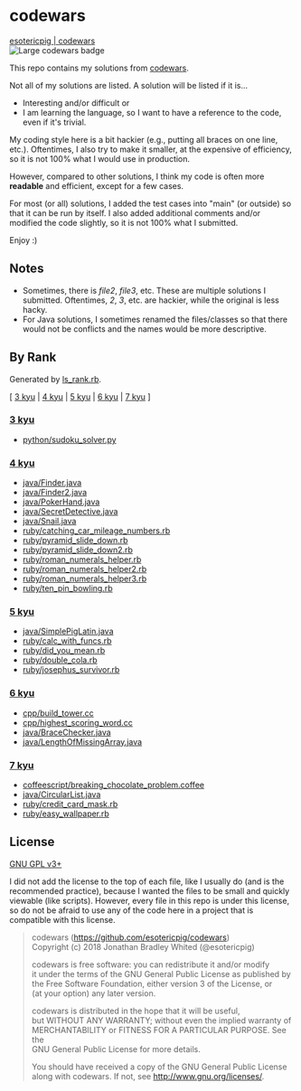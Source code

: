 # codewars
[esotericpig | codewars](https://www.codewars.com/users/esotericpig)  
![Large codewars badge](https://www.codewars.com/users/esotericpig/badges/large)  

This repo contains my solutions from [codewars](https://www.codewars.com).

Not all of my solutions are listed. A solution will be listed if it is...

- Interesting and/or difficult or
- I am learning the language, so I want to have a reference to the code, even if it's trivial.

My coding style here is a bit hackier (e.g., putting all braces on one line, etc.). Oftentimes, I also try to make it smaller, at the expensive of efficiency, so it is not 100% what I would use in production.

However, compared to other solutions, I think my code is often more **readable** and efficient, except for a few cases.

For most (or all) solutions, I added the test cases into "main" (or outside) so that it can be run by itself. I also added additional comments and/or modified the code slightly, so it is not 100% what I submitted.

Enjoy :)

## Notes
- Sometimes, there is *file2*, *file3*, etc. These are multiple solutions I submitted. Oftentimes, *2*, *3*, etc. are hackier, while the original is less hacky.
- For Java solutions, I sometimes renamed the files/classes so that there would not be conflicts and the names would be more descriptive.

## By Rank
Generated by [ls_rank.rb](ls_rank.rb).

[ [3 kyu](#3-kyu) | [4 kyu](#4-kyu) | [5 kyu](#5-kyu) | [6 kyu](#6-kyu) | [7 kyu](#7-kyu) ]

### [3 kyu](#by-rank)

- [python/sudoku_solver.py](python/sudoku_solver.py)

### [4 kyu](#by-rank)

- [java/Finder.java](java/Finder.java)
- [java/Finder2.java](java/Finder2.java)
- [java/PokerHand.java](java/PokerHand.java)
- [java/SecretDetective.java](java/SecretDetective.java)
- [java/Snail.java](java/Snail.java)
- [ruby/catching_car_mileage_numbers.rb](ruby/catching_car_mileage_numbers.rb)
- [ruby/pyramid_slide_down.rb](ruby/pyramid_slide_down.rb)
- [ruby/pyramid_slide_down2.rb](ruby/pyramid_slide_down2.rb)
- [ruby/roman_numerals_helper.rb](ruby/roman_numerals_helper.rb)
- [ruby/roman_numerals_helper2.rb](ruby/roman_numerals_helper2.rb)
- [ruby/roman_numerals_helper3.rb](ruby/roman_numerals_helper3.rb)
- [ruby/ten_pin_bowling.rb](ruby/ten_pin_bowling.rb)

### [5 kyu](#by-rank)

- [java/SimplePigLatin.java](java/SimplePigLatin.java)
- [ruby/calc_with_funcs.rb](ruby/calc_with_funcs.rb)
- [ruby/did_you_mean.rb](ruby/did_you_mean.rb)
- [ruby/double_cola.rb](ruby/double_cola.rb)
- [ruby/josephus_survivor.rb](ruby/josephus_survivor.rb)

### [6 kyu](#by-rank)

- [cpp/build_tower.cc](cpp/build_tower.cc)
- [cpp/highest_scoring_word.cc](cpp/highest_scoring_word.cc)
- [java/BraceChecker.java](java/BraceChecker.java)
- [java/LengthOfMissingArray.java](java/LengthOfMissingArray.java)

### [7 kyu](#by-rank)

- [coffeescript/breaking_chocolate_problem.coffee](coffeescript/breaking_chocolate_problem.coffee)
- [java/CircularList.java](java/CircularList.java)
- [ruby/credit_card_mask.rb](ruby/credit_card_mask.rb)
- [ruby/easy_wallpaper.rb](ruby/easy_wallpaper.rb)

## License
[GNU GPL v3+](LICENSE)

I did not add the license to the top of each file, like I usually do (and is the recommended practice), because I wanted the files to be small and quickly viewable (like scripts). However, every file in this repo is under this license, so do not be afraid to use any of the code here in a project that is compatible with this license.

> codewars (https://github.com/esotericpig/codewars)  
> Copyright (c) 2018 Jonathan Bradley Whited (@esotericpig)  
> 
> codewars is free software: you can redistribute it and/or modify  
> it under the terms of the GNU General Public License as published by  
> the Free Software Foundation, either version 3 of the License, or  
> (at your option) any later version.  
> 
> codewars is distributed in the hope that it will be useful,  
> but WITHOUT ANY WARRANTY; without even the implied warranty of  
> MERCHANTABILITY or FITNESS FOR A PARTICULAR PURPOSE.  See the  
> GNU General Public License for more details.  
> 
> You should have received a copy of the GNU General Public License  
> along with codewars.  If not, see <http://www.gnu.org/licenses/>.  
